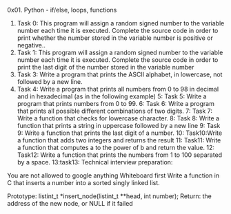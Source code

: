 0x01. Python - if/else, loops, functions
1. Task 0: This program will assign a random signed number to the variable number each time it is executed. Complete the source code in order to print whether the number stored in the variable number is positive or negative..
2. Task 1: This program will assign a random signed number to the variable number each time it is executed. Complete the source code in order to print the last digit of the number stored in the variable number
3. Task 3: Write a program that prints the ASCII alphabet, in lowercase, not followed by a new line.
4. Task 4: Write a program that prints all numbers from 0 to 98 in decimal and in hexadecimal (as in the following example)
5: Task 5: Write a program that prints numbers from 0 to 99.
6: Task 6: Write a program that prints all possible different combinations of two digits.
7: Task 7: Write a function that checks for lowercase character.
8: Task 8: Write a function that prints a string in uppercase followed by a new line
9: Task 9: Write a function that prints the last digit of a number.
10: Task10:Write a function that adds two integers and returns the result
11: Task11: Write a function that computes a to the power of b and return the value.
12: Task12: Write a function that prints the numbers from 1 to 100 separated by a space.
13:task13: Technical interview preparation:

You are not allowed to google anything
Whiteboard first
Write a function in C that inserts a number into a sorted singly linked list.

Prototype: listint_t *insert_node(listint_t **head, int number);
Return: the address of the new node, or NULL if it failed
